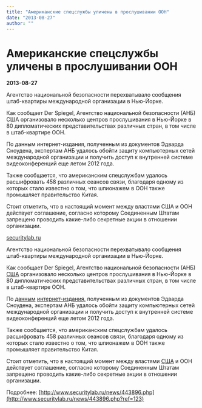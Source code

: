 ```yaml
---
title: "Американские спецслужбы уличены в прослушивании ООН"
date: "2013-08-27"
author: ""
---
```


# Американские спецслужбы уличены в прослушивании ООН

**2013-08-27** 

Агентство национальной безопасности перехватывало сообщения штаб-квартиры международной организации в Нью-Йорке.

Как сообщает Der Spiegel, Агентство национальной безопасности (АНБ) США организовало несколько центров прослушивания в Нью-Йорке в 80 дипломатических представительствах различных стран, в том числе в штаб-квартире ООН.

По данным интернет-издания, полученным из документов Эдварда Сноудена, экспертам АНБ удалось обойти защиту компьютерных сетей международной организации и получить доступ к внутренней системе видеоконференций еще летом 2012 года.

Также сообщается, что американским спецслужбам удалось расшифровать 458 различных сеансов связи, благодаря одному из которых стало известно о том, что шпионажем в ООН также промышляет правительство Китая.

Стоит отметить, что в настоящий момент между властями США и ООН действует соглашение, согласно которому Соединенным Штатам запрещено проводить какие-либо секретные акции в отношении организации.

[securitylab.ru](http://www.securitylab.ru/news/443896.php)

Агентство национальной безопасности перехватывало сообщения штаб-квартиры международной организации в Нью-Йорке.

Как сообщает Der Spiegel, Агентство национальной безопасности (АНБ) [США](http://www.securitylab.ru/news/tags/%D1%D8%C0/) организовало несколько центров прослушивания в Нью-Йорке в 80 дипломатических представительствах различных стран, в том числе в штаб-квартире ООН.

По [данным](http://www.securitylab.ru/contest/408606.php) [интернет-издания,](http://www.securitylab.ru/news/tags/%E8%ED%F2%E5%F0%ED%E5%F2/) полученным из документов Эдварда Сноудена, экспертам АНБ удалось обойти защиту компьютерных сетей международной организации и получить доступ к внутренней системе видеоконференций еще летом 2012 года.

Также сообщается, что американским спецслужбам удалось расшифровать 458 различных сеансов связи, благодаря одному из которых стало известно о том, что шпионажем в ООН также промышляет правительство Китая.

Стоит отметить, что в настоящий момент между властями [США](http://www.securitylab.ru/news/tags/%D1%D8%C0/) и ООН действует соглашение, согласно которому Соединенным Штатам запрещено проводить какие-либо секретные акции в отношении организации.

Подробнее: [http://www.securitylab.ru/news/443896.php](http://www.securitylab.ru/news/443896.php?ref=123)